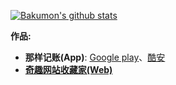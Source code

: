 [![Bakumon's github stats](https://github-readme-stats.vercel.app/api?username=Bakumon&hide_title=true)](https://github.com/Bakumon)

**作品:**
- **那样记账(App)**: [Google play](https://play.google.com/store/apps/details?id=me.bakumon.moneykeeper)、[酷安](https://www.coolapk.com/apk/me.bakumon.moneykeeper)
- [**奇趣网站收藏家(Web)**](https://fuun.fun/)
